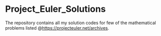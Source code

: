 # Project_Euler_Solutions
The repository contains all my solution codes for few of the mathematical problems listed @https://projecteuler.net/archives.
